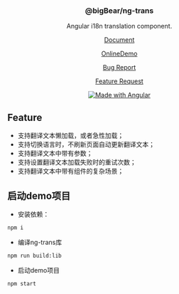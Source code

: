 <div align="center">

### @bigBear/ng-trans

Angular i18n translation component.

[Document](./projects/ng-translation/README.md "Document")

[OnlineDemo](https://github.com/wjx774326739/ng-translation)

[Bug Report](https://github.com/wjx774326739/ng-translation/issues)

[Feature Request](https://github.com/wjx774326739/ng-translation/issues)


[![Made with Angular](https://img.shields.io/badge/Made%20with-Angular-E13137.svg)](https://angular.io)

</div>

## Feature
- 支持翻译文本懒加载，或者急性加载；
- 支持切换语言时，不刷新页面自动更新翻译文本；
- 支持翻译文本中带有参数；
- 支持设置翻译文本加载失败时的重试次数；
- 支持翻译文本中带有组件的复杂场景；

## 启动demo项目
- 安装依赖：
```bash
npm i
```
- 编译ng-trans库
```bash
npm run build:lib
```
- 启动demo项目
```bash
npm start
```

